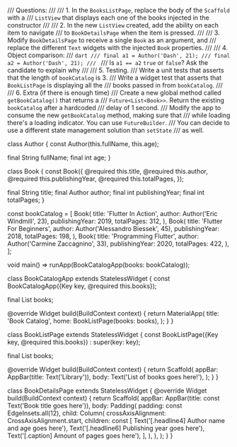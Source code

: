 /// Questions:
///
/// 1. In the `BooksListPage`, replace the body of the `Scaffold` with a
/// `ListView` that displays each one of the books injected in the constructor
///
/// 2. In the new `ListView` created, add the ability on each item to navigate
/// to `BookDetailsPage` when the item is pressed.
///
/// 3. Modify `BookDetailsPage` to receive a single `Book` as an argument, and
/// replace the different `Text` widgets with the injected `Book` properties.
///
/// 4. Object comparison:
/// ```dart
/// final a1 = Author('Dash', 21);
/// final a2 = Author('Dash', 21);
/// ```
/// Is `a1 == a2` `true` or `false`? Ask the candidate to explain why
///
/// 5. Testing.
/// Write a unit tests that asserts that the length of `bookCatalog` is 3.
/// Write a widget test that asserts that `BookListPage` is displaying all the
/// books passed in from `bookCatalog`.
///
/// 6. Extra (if there is enough time)
/// Create a new global method called `getBookCatalog()` that returns a
/// `Future<List<Book>>`. Return the existing `bookCatalog` after a hardcoded
/// delay of 1 second.
/// Modify the app to consume the new `getBookCatalog` method, making sure that
/// while loading there's a loading indicator. You can use `FutureBuilder`.
/// You can decide to use a different state management solution than `setState`
/// as well.

class Author {
  const Author(this.fullName, this.age);

  final String fullName;
  final int age;
}

class Book {
  const Book({
    @required this.title,
    @required this.author,
    @required this.publishingYear,
    @required this.totalPages,
  });

  final String title;
  final Author author;
  final int publishingYear;
  final int totalPages;
}

const bookCatalog = [
  Book(
    title: 'Flutter In Action',
    author: Author('Eric Windmill', 23),
    publishingYear: 2019,
    totalPages: 312,
  ),
  Book(
    title: 'Flutter For Beginners',
    author: Author('Alessandro Biessek', 45),
    publishingYear: 2018,
    totalPages: 198,
  ),
  Book(
    title: 'Programming Flutter',
    author: Author('Carmine Zaccagnino', 33),
    publishingYear: 2020,
    totalPages: 422,
  ),
];

void main() => runApp(BookCatalogApp(books: bookCatalog));

class BookCatalogApp extends StatelessWidget {
  const BookCatalogApp({Key key, @required this.books});

  final List<Book> books;

  @override
  Widget build(BuildContext context) {
    return MaterialApp(
      title: 'Book Catalog',
      home: BookListPage(books: books),
    );
  }
}

class BookListPage extends StatelessWidget {
  const BookListPage({Key key, @required this.books}) : super(key: key);

  final List<Book> books;

  @override
  Widget build(BuildContext context) {
    return Scaffold(
      appBar: AppBar(title: Text('Library')),
      body: Text('List of books goes here!'),
    );
  }
}

class BookDetailsPage extends StatelessWidget {
  @override
  Widget build(BuildContext context) {
    return Scaffold(
      appBar: AppBar(title: const Text('Book title goes here')),
      body: Padding(
        padding: const EdgeInsets.all(12),
        child: Column(
          crossAxisAlignment: CrossAxisAlignment.start,
          children: const [
            Text('[.headline4] Author name and age goes here'),
            Text('[.headline6] Publishing year goes here'),
            Text('[.caption] Amount of pages goes here'),
          ],
        ),
      ),
    );
  }
}